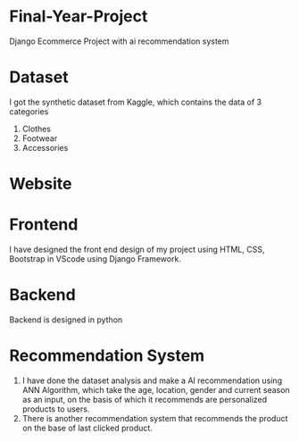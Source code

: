 # Final-Year-Project
Django Ecommerce Project with ai recommendation system
# Dataset
I got the synthetic dataset from Kaggle, which contains the data of 3 categories 
1. Clothes
2. Footwear
3. Accessories
# Website
  # Frontend
  I have designed the front end design of my project using HTML, CSS, Bootstrap in VScode using Django Framework.
  # Backend
  Backend is designed in python
  # Recommendation System
  1. I have done the dataset analysis and make a AI recommendation using ANN Algorithm, which take the age, location, gender and current season as an input, on the basis of which it recommends are personalized products to users.
  2. There is another recommendation system that recommends the product on the base of last clicked product.
